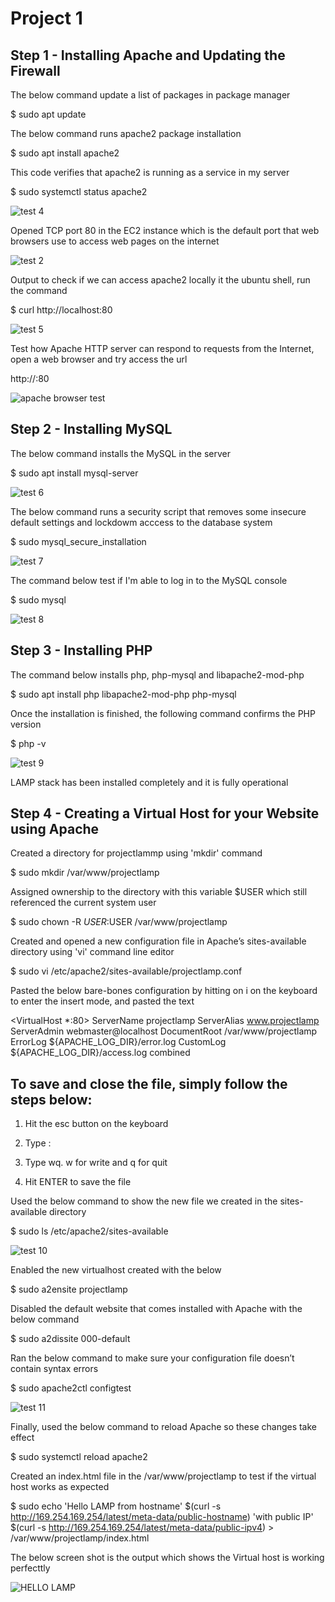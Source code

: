 
# Project 1 

## Step 1 - Installing Apache and Updating the Firewall

The below command update a list of packages in package manager

$ sudo apt update

The below command runs apache2 package installation 

$ sudo apt install apache2

This code verifies that apache2 is running as a service in my server 

$ sudo systemctl status apache2

![test 4](https://user-images.githubusercontent.com/96151001/148561654-24566200-3aa5-4103-a08e-e04db33671b9.PNG)

Opened TCP port 80 in the EC2 instance which is the default port that web browsers use to access web pages on the internet

![test 2](https://user-images.githubusercontent.com/96151001/148563143-11ac8464-3f22-4af6-b42f-abb6ccd280aa.PNG)

Output to check if we can access apache2 locally it the ubuntu shell, run the command

$ curl http://localhost:80

![test 5](https://user-images.githubusercontent.com/96151001/148568320-f63d1354-4234-43ce-a4b9-7336e8a9339c.PNG)

Test how Apache HTTP server can respond to requests from the Internet, open a web browser and try access the url

http://<Public-IP-Address>:80
  
![apache browser test](https://user-images.githubusercontent.com/96151001/148567708-6ef6e9c9-1920-4aa9-bdf5-27812ff1a79f.PNG)
    
## Step 2 - Installing MySQL

The below command installs the MySQL in the server 
  
$ sudo apt install mysql-server
  
![test 6](https://user-images.githubusercontent.com/96151001/148570545-49a4dc5c-14be-4d2b-991a-aa100f1f94c2.PNG)  
  
The below command runs a security script that removes some insecure default settings and lockdowm acccess to the database system
  
$ sudo mysql_secure_installation
  
![test 7](https://user-images.githubusercontent.com/96151001/148572631-fd2282a4-ff25-41a6-bcbb-a547b11a61f7.PNG)  

The command below test if I'm able to log in to the MySQL console
  
$ sudo mysql
  
![test 8](https://user-images.githubusercontent.com/96151001/148574390-0029fa56-5101-4704-a579-48b5c1f987ab.PNG)  
  
## Step 3 - Installing PHP
    
The command below installs php, php-mysql and libapache2-mod-php 
  
$ sudo apt install php libapache2-mod-php php-mysql  
  
Once the installation is finished, the following command confirms the PHP version
  
$ php -v  
  
![test 9](https://user-images.githubusercontent.com/96151001/148576767-3bc85d03-1a9d-4e09-ac00-29a7762b4914.PNG) 
  
LAMP stack has been installed completely and it is fully operational  
  
## Step 4 - Creating a Virtual Host for your Website using Apache 
  
Created a directory for projectlammp using 'mkdir' command
  
$ sudo mkdir /var/www/projectlamp  
  
Assigned ownership to the directory with this variable $USER which still referenced the current system user  
  
$ sudo chown -R $USER:$USER /var/www/projectlamp 
  
Created and opened a new configuration file in Apache’s sites-available directory using 'vi' command line editor
  
$ sudo vi /etc/apache2/sites-available/projectlamp.conf 
  
Pasted the below bare-bones configuration by hitting on i on the keyboard to enter the insert mode, and pasted the text
  
  <VirtualHost *:80>
    ServerName projectlamp
    ServerAlias www.projectlamp 
    ServerAdmin webmaster@localhost
    DocumentRoot /var/www/projectlamp
    ErrorLog ${APACHE_LOG_DIR}/error.log
    CustomLog ${APACHE_LOG_DIR}/access.log combined
  </VirtualHost> 
  
  ## To save and close the file, simply follow the steps below:
  
  1. Hit the esc button on the keyboard
  
  2. Type :
  
  3. Type wq. w for write and q for quit
  
  4. Hit ENTER to save the file
  
Used the below command to show the new file we created in the sites-available directory 
  
$ sudo ls /etc/apache2/sites-available
  
![test 10](https://user-images.githubusercontent.com/96151001/148584020-d953078c-157e-4f59-8955-7879ea49eac5.PNG)  
  
Enabled the new virtualhost created with the below 
  
$ sudo a2ensite projectlamp
  
Disabled the default website that comes installed with Apache with the below command
  
$ sudo a2dissite 000-default
  
Ran the below command to make sure your configuration file doesn’t contain syntax errors
  
$ sudo apache2ctl configtest
  
![test 11](https://user-images.githubusercontent.com/96151001/148587089-08d7b032-b454-4b10-8914-34bee0a5be51.PNG)
  
Finally, used the below command to reload Apache so these changes take effect
  
$ sudo systemctl reload apache2  
 
Created an index.html file in the /var/www/projectlamp to test if the virtual host works as expected
  
$ sudo echo 'Hello LAMP from hostname' $(curl -s http://169.254.169.254/latest/meta-data/public-hostname) 'with public IP' $(curl -s http://169.254.169.254/latest/meta-data/public-ipv4) > /var/www/projectlamp/index.html 
  
The below screen shot is the output which shows the Virtual host is working perfecttly 
  
![HELLO LAMP](https://user-images.githubusercontent.com/96151001/148588756-196eb40e-0ba2-4f52-93f6-15fb05b4cdd6.PNG)  
  
  
  
  
  
  
  
  
  

  
  
  
  
  
   
